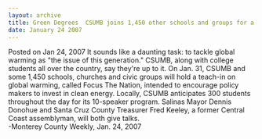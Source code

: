 ```yaml
---
layout: archive
title: Green Degrees  CSUMB joins 1,450 other schools and groups for a global warming teach in.
date: January 24 2007
---
```





<span class="date">Posted on Jan 24, 2007    </span>
It sounds like a daunting task: to tackle global warming as &quot;the
issue of this generation.&quot; CSUMB, along with college students all
over the country, say they&apos;re up to it. On Jan. 31, CSUMB and some
1,450 schools, churches and civic groups will hold a teach-in on
global warming, called Focus The Nation, intended to encourage
policy makers to invest in clean energy. Locally, CSUMB anticipates
300 students throughout the day for its 10-speaker program. Salinas
Mayor Dennis Donohue and Santa Cruz County Treasurer Fred Keeley, a
former Central Coast assemblyman, will both give talks.<br>
-Monterey County Weekly, Jan. 24, 2007<br/></br>




